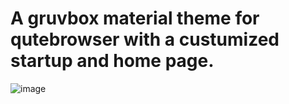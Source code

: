 # A gruvbox material theme for qutebrowser with a custumized startup and home page.

![image](https://github.com/user-attachments/assets/8f0ce068-8288-4039-a800-bb2024aff7ea)

